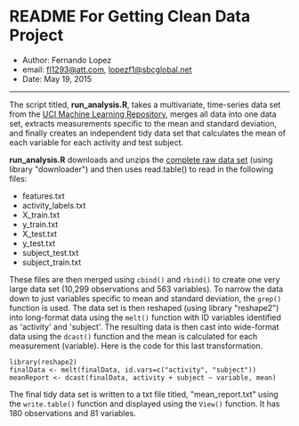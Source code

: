 
README For Getting Clean Data Project
=====================================

+ Author: Fernando Lopez
+ email: <fl1293@att.com>, <lopezf1@sbcglobal.net>
+ Date: May 19, 2015

--------------------------------------------------

The script titled, **run_analysis.R**, takes a multivariate, time-series data set from the [UCI Machine Learning Repository](http://archive.ics.uci.edu/ml/datasets/Human+Activity+Recognition+Using+Smartphones), merges all data into one data set, extracts measurements specific to the mean and standard deviation, and finally creates an independent tidy data set that calculates the mean of each variable for each activity and test subject.

**run_analysis.R** downloads and unzips the [complete raw data set](https://d396qusza40orc.cloudfront.net/getdata%2Fprojectfiles%2FUCI%20HAR%20Dataset.zip) (using library "downloader") and then uses read.table() to read in the following files:

- features.txt
- activity_labels.txt
- X_train.txt
- y_train.txt
- X_test.txt
- y_test.txt
- subject_test.txt
- subject_train.txt

These files are then merged using `cbind()` and `rbind()` to create one very large data set (10,299 observations and 563 variables).  To narrow the data down to just variables specific to mean and standard deviation, the `grep()` function is used.  The data set is then reshaped (using library "reshape2") into long-format data using the `melt()` function with ID variables identified as 'activity' and 'subject'.  The resulting data is then cast into wide-format data using the `dcast()` function and the mean is calculated for each measurement (variable).  Here is the code for this last transformation.

    library(reshape2)
    finalData <- melt(finalData, id.vars=c("activity", "subject"))
    meanReport <- dcast(finalData, activity + subject ~ variable, mean)
    
The final tidy data set is written to a txt file titled, "mean_report.txt" using the `write.table()` function and displayed using the `View()` function.  It has 180 observations and 81 variables.  